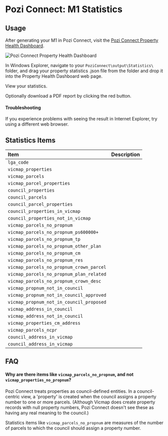 # Pozi Connect: M1 Statistics

## Usage

After generating your M1 in Pozi Connect, visit the [Pozi Connect Property Health Dashboard](http://dashboard.pozi.com/property/).

![Pozi Connect Property Health Dashboard](http://i.imgur.com/kOlywWO.png)

In Windows Explorer, navigate to your `PoziConnect\output\Statistics\` folder, and drag your property statistics .json file from the folder and drop it into the Property Health Dashboard web page.

View your statistics.

Optionally download a PDF report by clicking the red button.

#### Troubleshooting

If you experience problems with seeing the result in Internet Explorer, try using a different web browser.

## Statistics Items

Item|Description
:--|:--
`lga_code`|
`vicmap_properties`|
`vicmap_parcels`|
`vicmap_parcel_properties`|
`council_properties`|
`council_parcels`|
`council_parcel_properties`|
`council_properties_in_vicmap`|
`council_properties_not_in_vicmap`|
`vicmap_parcels_no_propnum`|
`vicmap_parcels_no_propnum_ps600000+`|
`vicmap_parcels_no_propnum_tp`|
`vicmap_parcels_no_propnum_other_plan`|
`vicmap_parcels_no_propnum_cm`|
`vicmap_parcels_no_propnum_res`|
`vicmap_parcels_no_propnum_crown_parcel`|
`vicmap_parcels_no_propnum_plan_related`|
`vicmap_parcels_no_propnum_crown_desc`|
`vicmap_propnum_not_in_council`|
`vicmap_propnum_not_in_council_approved`|
`vicmap_propnum_not_in_council_proposed`|
`vicmap_address_in_council`|
`vicmap_address_not_in_council`|
`vicmap_properties_cm_address`|
`vicmap_parcels_ncpr`|
`council_address_in_vicmap`|
`council_address_in_vicmap`|

## FAQ

#### Why are there items like `vicmap_parcels_no_propnum`, and not `vicmap_properties_no_propnum`?

Pozi Connect treats properties as council-defined entities. In a council-centric view, a 'property' is created when the council assigns a property number to one or more parcels. (Although Vicmap does create property records with null property numbers, Pozi Connect doesn't see these as having any real meaning to the council.)

Statistics items like `vicmap_parcels_no_propnum` are measures of the number of parcels to which the council should assign a property number.
